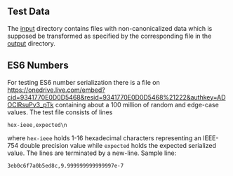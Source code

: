 ## Test Data

The [input](input) directory contains files with non-canonicalized data which is
supposed be transformed as specified by the corresponding file in the
[output](output) directory.

## ES6 Numbers

For testing ES6 number serialization there is a file on 
https://onedrive.live.com/embed?cid=9341770E0D0D5468&resid=9341770E0D0D5468%21222&authkey=ADOClRsuPv3_pTk
containing about a 100 million of random and edge-case values.  The test file consists of lines
```code
hex-ieee,expected\n
```
where `hex-ieee` holds 1-16 hexadecimal characters representing an IEEE-754 double precision value
while `expected` holds the expected serialized value.  The lines are terminated by a new-line.
Sample line:
```code
3eb0c6f7a0b5ed8c,9.999999999999997e-7
```
